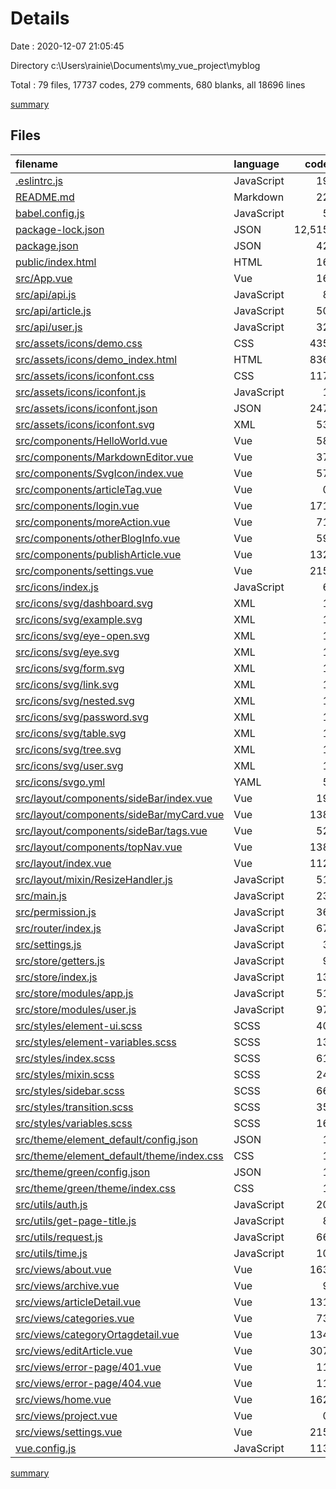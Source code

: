 # Details

Date : 2020-12-07 21:05:45

Directory c:\Users\rainie\Documents\my_vue_project\myblog

Total : 79 files,  17737 codes, 279 comments, 680 blanks, all 18696 lines

[summary](results.md)

## Files
| filename | language | code | comment | blank | total |
| :--- | :--- | ---: | ---: | ---: | ---: |
| [.eslintrc.js](/.eslintrc.js) | JavaScript | 19 | 0 | 1 | 20 |
| [README.md](/README.md) | Markdown | 22 | 0 | 5 | 27 |
| [babel.config.js](/babel.config.js) | JavaScript | 5 | 0 | 1 | 6 |
| [package-lock.json](/package-lock.json) | JSON | 12,515 | 0 | 1 | 12,516 |
| [package.json](/package.json) | JSON | 42 | 0 | 1 | 43 |
| [public/index.html](/public/index.html) | HTML | 16 | 1 | 1 | 18 |
| [src/App.vue](/src/App.vue) | Vue | 16 | 0 | 2 | 18 |
| [src/api/api.js](/src/api/api.js) | JavaScript | 8 | 0 | 2 | 10 |
| [src/api/article.js](/src/api/article.js) | JavaScript | 50 | 7 | 9 | 66 |
| [src/api/user.js](/src/api/user.js) | JavaScript | 32 | 0 | 4 | 36 |
| [src/assets/icons/demo.css](/src/assets/icons/demo.css) | CSS | 435 | 19 | 86 | 540 |
| [src/assets/icons/demo_index.html](/src/assets/icons/demo_index.html) | HTML | 836 | 2 | 115 | 953 |
| [src/assets/icons/iconfont.css](/src/assets/icons/iconfont.css) | CSS | 117 | 0 | 37 | 154 |
| [src/assets/icons/iconfont.js](/src/assets/icons/iconfont.js) | JavaScript | 1 | 0 | 0 | 1 |
| [src/assets/icons/iconfont.json](/src/assets/icons/iconfont.json) | JSON | 247 | 0 | 1 | 248 |
| [src/assets/icons/iconfont.svg](/src/assets/icons/iconfont.svg) | XML | 53 | 3 | 73 | 129 |
| [src/components/HelloWorld.vue](/src/components/HelloWorld.vue) | Vue | 58 | 0 | 3 | 61 |
| [src/components/MarkdownEditor.vue](/src/components/MarkdownEditor.vue) | Vue | 37 | 16 | 10 | 63 |
| [src/components/SvgIcon/index.vue](/src/components/SvgIcon/index.vue) | Vue | 57 | 1 | 5 | 63 |
| [src/components/articleTag.vue](/src/components/articleTag.vue) | Vue | 0 | 0 | 1 | 1 |
| [src/components/login.vue](/src/components/login.vue) | Vue | 171 | 28 | 20 | 219 |
| [src/components/moreAction.vue](/src/components/moreAction.vue) | Vue | 71 | 0 | 5 | 76 |
| [src/components/otherBlogInfo.vue](/src/components/otherBlogInfo.vue) | Vue | 59 | 1 | 2 | 62 |
| [src/components/publishArticle.vue](/src/components/publishArticle.vue) | Vue | 132 | 1 | 8 | 141 |
| [src/components/settings.vue](/src/components/settings.vue) | Vue | 215 | 2 | 7 | 224 |
| [src/icons/index.js](/src/icons/index.js) | JavaScript | 6 | 1 | 3 | 10 |
| [src/icons/svg/dashboard.svg](/src/icons/svg/dashboard.svg) | XML | 1 | 0 | 0 | 1 |
| [src/icons/svg/example.svg](/src/icons/svg/example.svg) | XML | 1 | 0 | 0 | 1 |
| [src/icons/svg/eye-open.svg](/src/icons/svg/eye-open.svg) | XML | 1 | 0 | 0 | 1 |
| [src/icons/svg/eye.svg](/src/icons/svg/eye.svg) | XML | 1 | 0 | 0 | 1 |
| [src/icons/svg/form.svg](/src/icons/svg/form.svg) | XML | 1 | 0 | 0 | 1 |
| [src/icons/svg/link.svg](/src/icons/svg/link.svg) | XML | 1 | 0 | 0 | 1 |
| [src/icons/svg/nested.svg](/src/icons/svg/nested.svg) | XML | 1 | 0 | 0 | 1 |
| [src/icons/svg/password.svg](/src/icons/svg/password.svg) | XML | 1 | 0 | 0 | 1 |
| [src/icons/svg/table.svg](/src/icons/svg/table.svg) | XML | 1 | 0 | 0 | 1 |
| [src/icons/svg/tree.svg](/src/icons/svg/tree.svg) | XML | 1 | 0 | 0 | 1 |
| [src/icons/svg/user.svg](/src/icons/svg/user.svg) | XML | 1 | 0 | 0 | 1 |
| [src/icons/svgo.yml](/src/icons/svgo.yml) | YAML | 5 | 13 | 5 | 23 |
| [src/layout/components/sideBar/index.vue](/src/layout/components/sideBar/index.vue) | Vue | 19 | 0 | 2 | 21 |
| [src/layout/components/sideBar/myCard.vue](/src/layout/components/sideBar/myCard.vue) | Vue | 138 | 5 | 5 | 148 |
| [src/layout/components/sideBar/tags.vue](/src/layout/components/sideBar/tags.vue) | Vue | 52 | 3 | 3 | 58 |
| [src/layout/components/topNav.vue](/src/layout/components/topNav.vue) | Vue | 138 | 6 | 20 | 164 |
| [src/layout/index.vue](/src/layout/index.vue) | Vue | 112 | 12 | 7 | 131 |
| [src/layout/mixin/ResizeHandler.js](/src/layout/mixin/ResizeHandler.js) | JavaScript | 51 | 2 | 4 | 57 |
| [src/main.js](/src/main.js) | JavaScript | 23 | 4 | 9 | 36 |
| [src/permission.js](/src/permission.js) | JavaScript | 36 | 7 | 7 | 50 |
| [src/router/index.js](/src/router/index.js) | JavaScript | 67 | 2 | 12 | 81 |
| [src/settings.js](/src/settings.js) | JavaScript | 3 | 0 | 2 | 5 |
| [src/store/getters.js](/src/store/getters.js) | JavaScript | 9 | 0 | 0 | 9 |
| [src/store/index.js](/src/store/index.js) | JavaScript | 13 | 0 | 3 | 16 |
| [src/store/modules/app.js](/src/store/modules/app.js) | JavaScript | 51 | 0 | 5 | 56 |
| [src/store/modules/user.js](/src/store/modules/user.js) | JavaScript | 97 | 4 | 10 | 111 |
| [src/styles/element-ui.scss](/src/styles/element-ui.scss) | SCSS | 40 | 5 | 11 | 56 |
| [src/styles/element-variables.scss](/src/styles/element-variables.scss) | SCSS | 13 | 10 | 9 | 32 |
| [src/styles/index.scss](/src/styles/index.scss) | SCSS | 61 | 2 | 12 | 75 |
| [src/styles/mixin.scss](/src/styles/mixin.scss) | SCSS | 24 | 0 | 5 | 29 |
| [src/styles/sidebar.scss](/src/styles/sidebar.scss) | SCSS | 66 | 18 | 18 | 102 |
| [src/styles/transition.scss](/src/styles/transition.scss) | SCSS | 35 | 4 | 10 | 49 |
| [src/styles/variables.scss](/src/styles/variables.scss) | SCSS | 16 | 3 | 3 | 22 |
| [src/theme/element_default/config.json](/src/theme/element_default/config.json) | JSON | 1 | 0 | 0 | 1 |
| [src/theme/element_default/theme/index.css](/src/theme/element_default/theme/index.css) | CSS | 1 | 0 | 0 | 1 |
| [src/theme/green/config.json](/src/theme/green/config.json) | JSON | 1 | 0 | 0 | 1 |
| [src/theme/green/theme/index.css](/src/theme/green/theme/index.css) | CSS | 1 | 0 | 0 | 1 |
| [src/utils/auth.js](/src/utils/auth.js) | JavaScript | 20 | 0 | 8 | 28 |
| [src/utils/get-page-title.js](/src/utils/get-page-title.js) | JavaScript | 8 | 0 | 3 | 11 |
| [src/utils/request.js](/src/utils/request.js) | JavaScript | 66 | 21 | 8 | 95 |
| [src/utils/time.js](/src/utils/time.js) | JavaScript | 10 | 0 | 4 | 14 |
| [src/views/about.vue](/src/views/about.vue) | Vue | 163 | 25 | 9 | 197 |
| [src/views/archive.vue](/src/views/archive.vue) | Vue | 9 | 0 | 4 | 13 |
| [src/views/articleDetail.vue](/src/views/articleDetail.vue) | Vue | 131 | 7 | 14 | 152 |
| [src/views/categories.vue](/src/views/categories.vue) | Vue | 73 | 3 | 6 | 82 |
| [src/views/categoryOrtagdetail.vue](/src/views/categoryOrtagdetail.vue) | Vue | 134 | 4 | 9 | 147 |
| [src/views/editArticle.vue](/src/views/editArticle.vue) | Vue | 307 | 7 | 8 | 322 |
| [src/views/error-page/401.vue](/src/views/error-page/401.vue) | Vue | 11 | 0 | 5 | 16 |
| [src/views/error-page/404.vue](/src/views/error-page/404.vue) | Vue | 11 | 0 | 5 | 16 |
| [src/views/home.vue](/src/views/home.vue) | Vue | 162 | 6 | 12 | 180 |
| [src/views/project.vue](/src/views/project.vue) | Vue | 0 | 0 | 1 | 1 |
| [src/views/settings.vue](/src/views/settings.vue) | Vue | 215 | 2 | 7 | 224 |
| [vue.config.js](/vue.config.js) | JavaScript | 113 | 22 | 12 | 147 |

[summary](results.md)